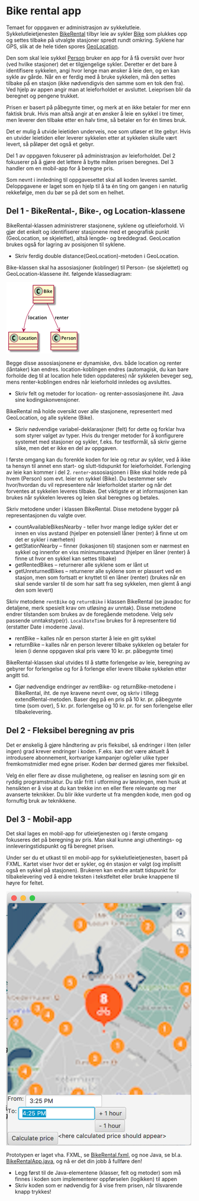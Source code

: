 # Bike rental app

Temaet for oppgaven er administrasjon av sykkelutleie. Sykkelutleietjenesten [BikeRental](BikeRental.java) tilbyr leie av sykler [Bike](Bike.java) som plukkes opp og settes tilbake på utvalgte stasjoner spredt rundt omkring. Syklene har GPS, slik at de hele tiden spores [GeoLocation](GeoLocation.java).

Den som skal leie sykkel [Person](Person.java) bruker en app for å få oversikt over hvor (ved hvilke stasjoner) det er tilgjengelige sykler. Deretter er det bare å identifisere sykkelen, angi hvor lenge man ønsker å leie den, og en kan sykle av gårde. Når en er ferdig med å bruke sykkelen, må den settes tilbake på en stasjon (ikke nødvendigvis den samme som en tok den fra). Ved hjelp av appen angir man at leieforholdet er avsluttet. Leieprisen blir da beregnet og pengene trukket.
 
Prisen er basert på påbegynte timer, og merk at en ikke betaler for mer enn faktisk bruk. Hvis man altså angir at en ønsker å leie en sykkel i tre timer, men leverer den tilbake etter en halv time, så betaler en for én times bruk.

Det er mulig å utvide leietiden underveis, noe som utløser et lite gebyr. Hvis en utvider leietiden eller leverer sykkelen etter at sykkelen skulle vært levert, så påløper det også et gebyr.

Del 1 av oppgaven fokuserer på administrasjon av leieforholdet. Del 2 fokuserer på å gjøre det lettere å bytte måten prisen beregnes. Del 3 handler om en mobil-app for å beregne pris.

Som nevnt i innledning til oppgavesettet skal all koden leveres samlet. Deloppgavene er laget som en hjelp til å ta én ting om gangen i en naturlig rekkefølge, men du bør se på det som en helhet. 

## Del 1 - BikeRental-, Bike-, og Location-klassene

BikeRental-klassen administrerer stasjonene, syklene og utleieforhold. Vi gjør det enkelt og identifiserer stasjonene med et geografisk punkt (GeoLocation, se skjelettet), altså lengde- og breddegrad. GeoLocation brukes også for lagring av posisjonen til syklene.

- Skriv ferdig double distance(GeoLocation)-metoden i GeoLocation.

Bike-klassen skal ha assosiasjoner (koblinger) til Person- (se skjelettet) og GeoLocation-klassene iht. følgende klassediagram:

![Klassediagram](part1.png)

Begge disse assosiasjonene er dynamiske, dvs. både location og renter (låntaker) kan endres. location-koblingen endres (automagisk, du kan bare forholde deg til at location hele tiden oppdateres) når sykkelen beveger seg, mens renter-koblingen endres når leieforhold innledes og avsluttes.

- Skriv felt og metoder for location- og renter-assosiasjonene iht. Java sine kodingskonvensjoner.

BikeRental må holde oversikt over alle stasjonene, representert med GeoLocation, og alle syklene (Bike).

- Skriv nødvendige variabel-deklarasjoner (felt) for dette og forklar hva som styrer valget av typer. Hvis du trenger metoder for å konfigurere systemet med stasjoner og sykler, f.eks. for testformål, så skriv gjerne slike, men det er ikke en del av oppgaven.

I første omgang kan du forenkle koden for leie og retur av sykler, ved å ikke ta hensyn til annet enn start- og slutt-tidspunkt for leieforholdet. Forlenging av leie kan kommer i del 2. `renter`-assosiasjonen i Bike skal holde rede på hvem (Person) som evt. leier en sykkel (Bike). Du bestemmer selv hvor/hvordan du vil representere når leieforholdet starter og når det forventes at sykkelen leveres tilbake. Det viktigste er at informasjonen kan brukes når sykkelen leveres og leien skal beregnes og betales.

Skriv metodene under i klassen BikeRental. Disse metodene bygger på representasjonen du valgte over.

- countAvailableBikesNearby - teller hvor mange ledige sykler det er innen en viss avstand (hjelper en potensiell låner (renter) å finne ut om det er sykler i nærheten)
- getStationNearby – finner (lokasjonen til) stasjonen som er nærmest en sykkel og innenfor en viss minimumsavstand (hjelper en låner (renter) å finne ut hvor en sykkel kan settes tilbake)
- getRentedBikes – returnerer alle syklene som er lånt ut
- getUnreturnedBikes – returnerer alle syklene som er plassert ved en stasjon, men som fortsatt er knyttet til en låner (renter)  (brukes når en skal sende varsler til de som har satt fra seg sykkelen, men glemt å angi den som levert)

Skriv metodene `rentBike` og `returnBike` i klassen BikeRental (se javadoc for detaljene, merk spesielt krav om utløsing av unntak). Disse metodene endrer tilstanden som brukes av de foregående metodene. Velg selv passende unntakstype(r). `LocalDateTime` brukes for å representere tid (erstatter Date i moderne Java).

- rentBike – kalles når en person starter å leie en gitt sykkel
- returnBike – kalles når en person leverer tilbake sykkelen og betaler for leien (i denne oppgaven skal pris være 10 kr. pr. påbegynte time)

BikeRental-klassen skal utvides til å støtte forlengelse av leie, beregning av gebyrer for forlengelse og for å forlenge eller levere tilbake sykkelen etter angitt tid.

- Gjør nødvendige endringer av rentBike- og returnBike-metodene i BikeRental, iht. de nye kravene nevnt over, og skriv i tillegg extendRental-metoden. Baser deg på en pris på 10 kr. pr. påbegynte time (som over), 5 kr. pr. forlengelse og 10 kr. pr. for sen forlengelse eller tilbakelevering.

## Del 2 - Fleksibel beregning av pris

Det er ønskelig å gjøre håndtering av pris fleksibel, så endringer i liten (eller ingen) grad krever endringer i koden. F.eks. kan det være aktuelt å introdusere abonnement, kortvarige kampanjer og/eller ulike typer fremkomstmidler med egne priser. Koden bør dermed gjøres mer fleksibel.

Velg én eller flere av disse mulighetene, og realiser en løsning som gir en ryddig programstruktur. Du står fritt i utforming av løsningen, men husk at hensikten er å vise at du kan trekke inn en eller flere relevante og mer avanserte teknikker. Du blir ikke vurderte ut fra mengden kode, men god og fornuftig bruk av teknikkene.

## Del 3 - Mobil-app

Det skal lages en mobil-app for utleietjenesten og i første omgang fokuseres det på beregning av pris. Man skal kunne angi uthentings- og innleveringstidspunkt og få beregnet prisen.

Under ser du et utkast til en mobil-app for sykkelutleietjenesten, basert på FXML. Kartet viser hvor det er sykler, og én stasjon er valgt (og implisitt også en sykkel på stasjonen). Brukeren kan endre antatt tidspunkt for tilbakelevering ved å endre teksten i tekstfeltet eller bruke knappene til høyre for feltet.

<img src="bike-rental-app.png" width="500"/>

Prototypen er laget vha. FXML, se [BikeRental.fxml](BikeRental.fxml), og noe Java, se bl.a. [BikeRentalApp.java](BikeRentalApp.java), og nå er det din jobb å fullføre den!

- Legg først til de Java-elementene (klasser, felt og metoder) som må finnes i koden som implementerer oppførselen (logikken) til appen
- Skriv koden som er nødvendig for å vise frem prisen, når tilsvarende knapp trykkes!
